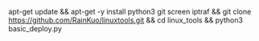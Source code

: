 apt-get update && apt-get -y install python3 git screen  iptraf && git clone https://github.com/RainKuo/linuxtools.git && cd linux_tools && python3 basic_deploy.py


